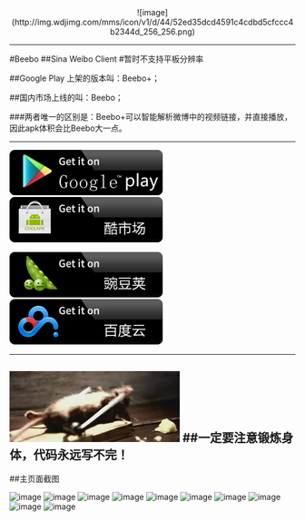 <center>![image](http://img.wdjimg.com/mms/icon/v1/d/44/52ed35dcd4591c4cdbd5cfccc4b2344d_256_256.png)</center>

-----------------
#Beebo
##Sina Weibo Client
#暂时不支持平板分辨率

##Google Play 上架的版本叫：Beebo+；

##国内市场上线的叫：Beebo；

###两者唯一的区别是：Beebo+可以智能解析微博中的视频链接，并直接播放，因此apk体积会比Beebo大一点。

************************
[![alt text](https://github.com/andforce/Beebo/blob/master/screenshot/GooglePlay.png "Google Play")](https://play.google.com/store/apps/details?id=org.zarroboogs.weibo.plus) [![alt text](https://github.com/andforce/Beebo/blob/master/screenshot/CoolApk.png "CoolApk")](http://coolapk.com/apk/org.zarroboogs.weibo)

[![alt text](https://github.com/andforce/Beebo/blob/master/screenshot/WanDouJIa.png "豌豆荚")](http://www.wandoujia.com/apps/org.zarroboogs.weibo) [![alt text](https://github.com/andforce/Beebo/blob/master/screenshot/Baidu.png "百度网盘")](http://yun.baidu.com/s/1eQGOhKQ)
************************

![image](https://github.com/andforce/Beebo/blob/master/screenshot/mouse.gif)
##一定要注意锻炼身体，代码永远写不完！
-------------------------------------------

##主页面截图

![image](https://github.com/andforce/Beebo/blob/master/screenshot/DFG_2015-01-12-09-39-59.png)
![image](https://github.com/andforce/Beebo/blob/master/screenshot/DFG_2015-01-12-09-39-55.png)
![image](https://github.com/andforce/Beebo/blob/master/screenshot/DFG_2015-01-12-09-38-48.png)
![image](https://github.com/andforce/Beebo/blob/master/screenshot/DFG_2015-01-12-09-39-45.png)
![image](https://github.com/andforce/Beebo/blob/master/screenshot/DFG_2015-01-12-09-40-38.png)
![image](https://github.com/andforce/Beebo/blob/master/screenshot/DFG_2015-01-12-09-38-57.png)
![image](https://github.com/andforce/Beebo/blob/master/screenshot/DFG_2015-01-12-09-39-50.png)
![image](https://github.com/andforce/Beebo/blob/master/screenshot/DFG_2015-01-12-13-17-59.png)
![image](https://github.com/andforce/Beebo/blob/master/screenshot/DFG_2015-01-12-09-39-05.png)
![image](https://github.com/andforce/Beebo/blob/master/screenshot/DFG_2015-01-12-09-39-41.png)
